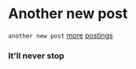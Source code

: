 <!---
title:Another new post
-->

Another new post
========

``` another new post ```
[more](http://www.google.com)
[postings](http://www.github.com)

### It'll never stop